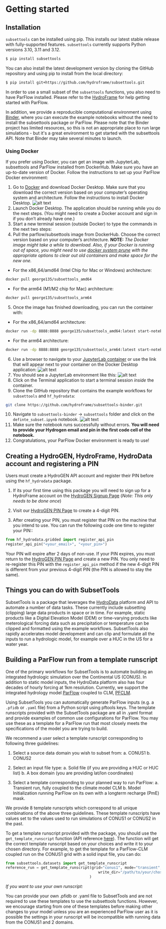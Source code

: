 # Getting started

## Installation

`subsettools` can be installed using pip. This installs our latest stable release with fully-supported features. `subsettools` currently supports Python versions 3.10, 3.11 and 3.12.

```bash
$ pip install subsettools
```

You can also install the latest development version by cloning the GitHub repository and using pip to install from the local directory:

```bash
$ pip install git+https://github.com/hydroframe/subsettools.git
```

In order to use a small subset of the `subsettools` functions, you also need to have ParFlow installed. Please refer to the [HydroFrame](https://hydroframe.org/) for help getting started with ParFlow.

In addition, we provide a reproducible computational environment using [Binder](https://mybinder.org/v2/gh/hydroframe/subsettools-binder/HEAD), where you can execute the example notebooks without the need to install the subsettools package or ParFlow. Please note that the Binder project has limited resources, so this is not an appropriate place to run large simulations - but it's a great environment to get started with the subsettools API. Note that Binder may take several minutes to launch.

### Using Docker

If you prefer using Docker, you can get an image with JupyterLab, subsettools and ParFlow installed from DockerHub. Make sure you have an up-to-date version of Docker. Follow the instructions to set up your ParFlow Docker environment:

1. Go to [Docker](https://www.docker.com/products/docker-desktop/) and download Docker Desktop. Make sure that you download the correct version based on your computer’s operating system and architecture. Follow the instructions to install Docker Desktop. ![alt text](Docker1.png)
2. Launch Docker Desktop. The application should be running while you do the next steps. (You might need to create a Docker account and sign in if you don’t already have one.)
3. Start a new terminal session (outside Docker) to type the commands in the next two steps:
4. Pull the parflow/subsettools image from DockerHub. Choose the correct version based on your computer’s architecture.
**NOTE:** *The Docker image might take a while to download. Also, if your Docker is running out of space, you might need to use [docker system prune](https://docs.docker.com/engine/reference/commandline/system_prune/) with the appropriate options to clear out old containers and make space for the new one.*

- For the x86_64/amd64 (Intel Chip for Mac or Windows) architecture:
```bash
docker pull george135/subsettools_amd64
```
- For the arm64 (M1/M2 chip for Mac) architecture:
```bash
docker pull george135/subsettools_arm64
```
5. Once the image has finished downloading, you can run the container with:
- For the x86_64/amd64 architecture:
```bash
docker run -dp 8888:8888 george135/subsettools_amd64:latest start-notebook.sh --NotebookApp.token=''
```
- For the arm64 architecture:
```bash
docker run -dp 8888:8888 george135/subsettools_arm64:latest start-notebook.sh --NotebookApp.token=''
```
6. Use a browser to navigate to your [JupyterLab container](http://localhost:8888/lab?) or use the link that will appear next to your container on the Docker Desktop application: ![alt text](Docker2.png)
7. You should see a JupyterLab environment like this: ![alt text](Docker3.png)
8. Click on the Terminal application to start a terminal session *inside* the container.
9. Clone the GitHub repository that contains the example workflows for `subsettools` and `hf_hydrodata`:
```bash
git clone https://github.com/hydroframe/subsettools-binder.git
```
10. Navigate to `subsettools-binder` -> `subsettools` folder and click on the `definte_subset.ipynb` notebook. ![alt text](Docker4.png)
11. Make sure the notebook runs successfully without errors. **You will need to provide your Hydrogen email and pin in the first code cell of the notebook.**
12. Congratulations, your ParFlow Docker environment is ready to use!

## Creating a HydroGEN, HydroFrame, HydroData account and registering a PIN

Users must create a HydroGEN API account and register their PIN before using the `hf_hydrodata` package.

1. If its your first time using this package you will need to sign up for a HydroFrame account on the [HydroGEN Signup Page](https://hydrogen.princeton.edu/signup) (*Note: This only needs to be done once*)

2. Visit our [HydroGEN PIN Page](https://hydrogen.princeton.edu/pin) to create a 4-digit PIN.

3. After creating your PIN, you must register that PIN on the machine that you intend to use. You can run the following code one time to register your PIN::  


```python
from hf_hydrodata.gridded import register_api_pin
register_api_pin("<your_email>", "<your_pin>")
```

Your PIN will expire after 2 days of non-use. If your PIN expires, you must return to
the [HydroGEN PIN Page](https://hydrogen.princeton.edu/pin) and create a new PIN. 
You only need to re-register this PIN with the `register_api_pin` method if the 
new 4-digit PIN is different from your previous 4-digit PIN (the PIN is allowed
to stay the same).

## Things you can do with SubsetTools

SubsetTools is a package that leverages the [HydroData](https://www.hydroframe.org/hydrodata) platform and API to automate a number of data tasks.  These currently include subsetting (clipping) large data products in space or in time.  For example, static products like a Digital Elevation Model (DEM) or time-varying products like meterological forcing data such as precipitation or temperature can be clipped and formatted using the example workflows.  SubsetTools also rapidly accelerates model development and can clip and formulate all the inputs to run a hydrologic model, for example over a HUC in the US for a water year.

## Building a ParFlow run from a template runscript

One of the primary workflows for SubsetTools is to automate building an integrated hydrologic simulation over the Continental US (CONUS).  In addition to static model inputs, the HydroData platform also has four decades of hourly forcing at 1km resolution.  Currently, we support the integrated hydrology model [ParFlow](https://www.parflow.org) coupled to CLM, [PFCLM](https://www.hydroframe.org/parflow-resources). 

Using SubsetTools you can automatically generate ParFlow inputs (e.g. a `.pfidb` or `.yaml` file) from a Python script using pftools keys.  The template runscripts provided with the SubsetTools package are all in .yaml format and provide examples of common use configurations for ParFlow. You may use these as a template for a ParFlow run that most closely meets the specifications of the model 
you are trying to build. 

We recommend a user select a template runscript corresponding to following three guidelines:
 
1. Select a source data domain you wish to subset from:
   a. CONUS1
   b. CONUS2
   
2. Select an input file type:
   a. Solid file (if you are providing a HUC or HUC list)
   b. A box domain (you are providing lat/lon coordinates)
   
3. Select a template corresponding to your planned way to run ParFlow:
   a. Transient run, fully coupled to the climate model CLM
   b. Model Initialization running ParFlow on its own with a longterm recharge (PmE) mask.
   
We provide 8 template runscripts which correspond to all unique combinations of the above three guidelines.
These template runscripts have values set to the values used to run simulations of CONUS1 or CONUS2 in the past.

To get a template runscript provided with the package, you should use the `get_template_runscript` function (API reference [here](https://hydroframesubsettools.readthedocs.io/en/latest/autoapi/subsettools/index.html#subsettools.get_template_runscript)). The function will get the correct template runscript based on your choices and write it to your chosen directory. For example, to get the template for a ParFlow-CLM coupled run on the CONUS1 grid with a solid input file, you can do:

```python
from subsettools.datasets import get_template_runscript
reference_run = get_template_runscript(grid="conus1", mode="transient", input_file_type="solid",
                                          write_dir="/path/to/your/chosen/directory"
                                      )
```

*If you want to use your own runscript:*

You can provide your own .pfidb or .yaml file to SubsetTools and are not required to use these templates to use the subsettools functions. 
However, we encourage starting from one of these templates before making other changes to your model unless you are an experienced ParFlow user as it is possible the settings in your runscript will be incompatible with running data from the CONUS1 and 2 domains. 


